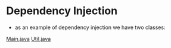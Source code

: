# Dependency Injection

- as an example of dependency injection we have two classes:

[Main.java](./Main.java)
[Util.java](./Util.java)
